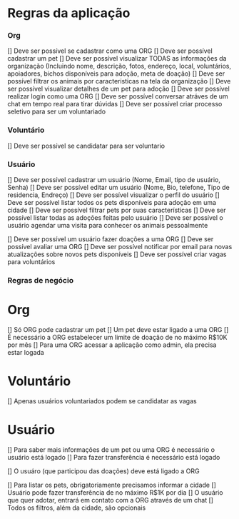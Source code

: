# Regras da aplicação

### Org

[] Deve ser possível se cadastrar como uma ORG
[] Deve ser possível cadastrar um pet
[] Deve ser possível visualizar TODAS as informações da organização (Incluindo nome, descrição, fotos, endereço, local, voluntários, apoiadores, bichos disponíveis para adoção, meta de doação)
[] Deve ser possível filtrar os animais por caracteristicas na tela da organização
[] Deve ser possível visualizar detalhes de um pet para adoção
[] Deve ser possível realizar login como uma ORG
[] Deve ser possível conversar atráves de um chat em tempo real para tirar dúvidas
[] Deve ser possível criar processo seletivo para ser um voluntariado

### Voluntário

[] Deve ser possível se candidatar para ser voluntario

### Usuário

[] Deve ser possível cadastrar um usuário (Nome, Email, tipo de usuário, Senha)
[] Deve ser possível editar um usuário (Nome, Bio, telefone, Tipo de residencia, Endreço)
[] Deve ser possível visualizar o perfil do usuário
[] Deve ser possível listar todos os pets disponíveis para adoção em uma cidade
[] Deve ser possível filtrar pets por suas características
[] Deve ser possível listar todas as adoções feitas pelo usuário
[] Deve ser possível o usuário agendar uma visita para conhecer os animais pessoalmente

[] Deve ser possível um usuário fazer doações a uma ORG
[] Deve ser possível avaliar uma ORG
[] Deve ser possível notificar por email para novas atualizações sobre novos pets disponíveis
[] Deve ser possível criar vagas para voluntários

### Regras de negócio

# Org

[] Só ORG pode cadastrar um pet
[] Um pet deve estar ligado a uma ORG
[] É necessário a ORG estabelecer um limite de doação de no máximo R$10K por mês
[] Para uma ORG acessar a aplicação como admin, ela precisa estar logada

# Voluntário

[] Apenas usuários voluntariados podem se candidatar as vagas

# Usuário

[] Para saber mais informações de um pet ou uma ORG é necessário o usuário está logado
[] Para fazer transferência é necessário está logado

[] O usuáro (que participou das doações) deve está ligado a ORG

[] Para listar os pets, obrigatoriamente precisamos informar a cidade
[] Usuário pode fazer transferência de no máximo R$1K por dia
[] O usuário que quer adotar, entrará em contato com a ORG através de um chat
[] Todos os filtros, além da cidade, são opcionais
